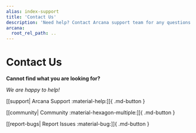 ```yaml
---
alias: index-support
title: 'Contact Us'
description: 'Need help? Contact Arcana support team for any questions. We are happy to help!'
arcana:
  root_rel_path: ..
---
```


# Contact Us

**Cannot find what you are looking for?**

*We are happy to help!*


[[support| Arcana Support :material-help:]]{ .md-button }

[[community| Community :material-hexagon-multiple:]]{ .md-button }

[[report-bugs| Report Issues :material-bug:]]{ .md-button }
